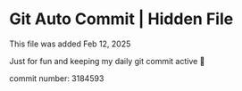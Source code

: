 # Git Auto Commit | Hidden File

This file was added Feb 12, 2025

Just for fun and keeping my daily git commit active 🤪

commit number: 3184593

